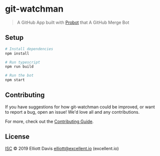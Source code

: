 # git-watchman

> A GitHub App built with [Probot](https://github.com/probot/probot) that A GitHub Merge Bot

## Setup

```sh
# Install dependencies
npm install

# Run typescript
npm run build

# Run the bot
npm start
```

## Contributing

If you have suggestions for how git-watchman could be improved, or want to report a bug, open an issue! We'd love all and any contributions.

For more, check out the [Contributing Guide](CONTRIBUTING.md).

## License

[ISC](LICENSE) © 2019 Elliott Davis <elliott@excellent.io> (excellent.io)

